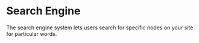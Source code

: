 Search Engine
=============

The search engine system lets users search for specific nodes on your site for particular words.
